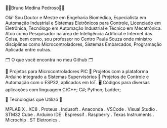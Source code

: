 👩‍💻Bruno Medina Pedroso👩‍💻

Olá! Sou Doutor e Mestre em Engeharia Biomédica, Especialista em Automação Industrial e Sistemas Eletrônicos para Controle, Licenciado em Eletrônica, Tecnólogo em Automação Industrial e Técnico em Mecatrônica. Atuo como Pesquisador na área de Inteligência Artificial e Internet das Coisa, bem como, sou professor no Centro Paula Souza onde ministro disciplinas como Microcontroladores, Sistemas Embarcados, Programação Aplicada entre outras.

🗂️ O que você encontra no meu Github 🗂️

🤖 Projetos para Microcontroladores PIC 
🤖 Projetos com a plataforma Arduino integrado a Sistemas Supervisórios
🤖 Projetos de Controle e Automação com o ESP32, aplicados em IoT.
🖥️ Códigos para diversas aplicações com linguagem C/C++; C#; Python; Ladder; 


🌟 Tecnologias que Utilizo 🌟

MPLAB X . XC8 . Proteus . Indusoft . Anaconda . VSCode . Visual Studio . STM32 Cube . Arduino IDE . Espressif . Raspberry . Texas Instruments . Microchip . ST Eletronics .


<!---
drbrunomp/drbrunomp is a ✨ special ✨ repository because its `README.md` (this file) appears on your GitHub profile.
You can click the Preview link to take a look at your changes.
--->
